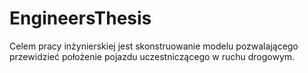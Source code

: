 # EngineersThesis
Celem pracy inżynierskiej jest skonstruowanie modelu pozwalającego przewidzieć położenie pojazdu uczestniczącego w ruchu drogowym.
